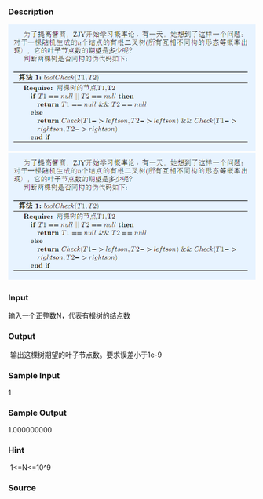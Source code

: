 
### Description
![](/JudgeOnline/upload/201504/111(2).png)![](/JudgeOnline/upload/201504/111(3).png)

### Input
输入一个正整数N，代表有根树的结点数

### Output
 输出这棵树期望的叶子节点数。要求误差小于1e-9

### Sample Input
1
### Sample Output
1.000000000

### Hint
 1<=N<=10^9
### Source
